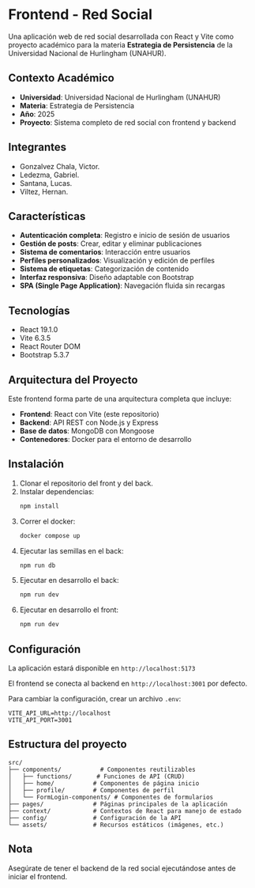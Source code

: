 # Frontend - Red Social

Una aplicación web de red social desarrollada con React y Vite como proyecto académico para la materia **Estrategia de Persistencia** de la Universidad Nacional de Hurlingham (UNAHUR).

## Contexto Académico

- **Universidad**: Universidad Nacional de Hurlingham (UNAHUR)
- **Materia**: Estrategia de Persistencia
- **Año**: 2025
- **Proyecto**: Sistema completo de red social con frontend y backend

## Integrantes

- Gonzalvez Chala, Victor.
- Ledezma, Gabriel.
- Santana, Lucas.
- Viltez, Hernan.

## Características

- **Autenticación completa**: Registro e inicio de sesión de usuarios
- **Gestión de posts**: Crear, editar y eliminar publicaciones
- **Sistema de comentarios**: Interacción entre usuarios
- **Perfiles personalizados**: Visualización y edición de perfiles
- **Sistema de etiquetas**: Categorización de contenido
- **Interfaz responsiva**: Diseño adaptable con Bootstrap
- **SPA (Single Page Application)**: Navegación fluida sin recargas

## Tecnologías

- React 19.1.0
- Vite 6.3.5
- React Router DOM
- Bootstrap 5.3.7

## Arquitectura del Proyecto

Este frontend forma parte de una arquitectura completa que incluye:

- **Frontend**: React con Vite (este repositorio)
- **Backend**: API REST con Node.js y Express
- **Base de datos**: MongoDB con Mongoose
- **Contenedores**: Docker para el entorno de desarrollo

## Instalación

1. Clonar el repositorio del front y del back.
2. Instalar dependencias:
   ```bash
   npm install
   ```
3. Correr el docker:
   ```bash
   docker compose up
   ```
4. Ejecutar las semillas en el back:
   ```bash
   npm run db
   ```
5. Ejecutar en desarrollo el back:
   ```bash
   npm run dev
   ```
6. Ejecutar en desarrollo el front:
   ```bash
   npm run dev
   ```

## Configuración

La aplicación estará disponible en `http://localhost:5173`

El frontend se conecta al backend en `http://localhost:3001` por defecto.

Para cambiar la configuración, crear un archivo `.env`:
```env
VITE_API_URL=http://localhost
VITE_API_PORT=3001
```

## Estructura del proyecto

```
src/
├── components/           # Componentes reutilizables
│   ├── functions/       # Funciones de API (CRUD)
│   ├── home/           # Componentes de página inicio
│   ├── profile/        # Componentes de perfil
│   └── FormLogin-components/ # Componentes de formularios
├── pages/              # Páginas principales de la aplicación
├── context/            # Contextos de React para manejo de estado
├── config/             # Configuración de la API
└── assets/             # Recursos estáticos (imágenes, etc.)
```


## Nota

Asegúrate de tener el backend de la red social ejecutándose antes de iniciar el frontend.
